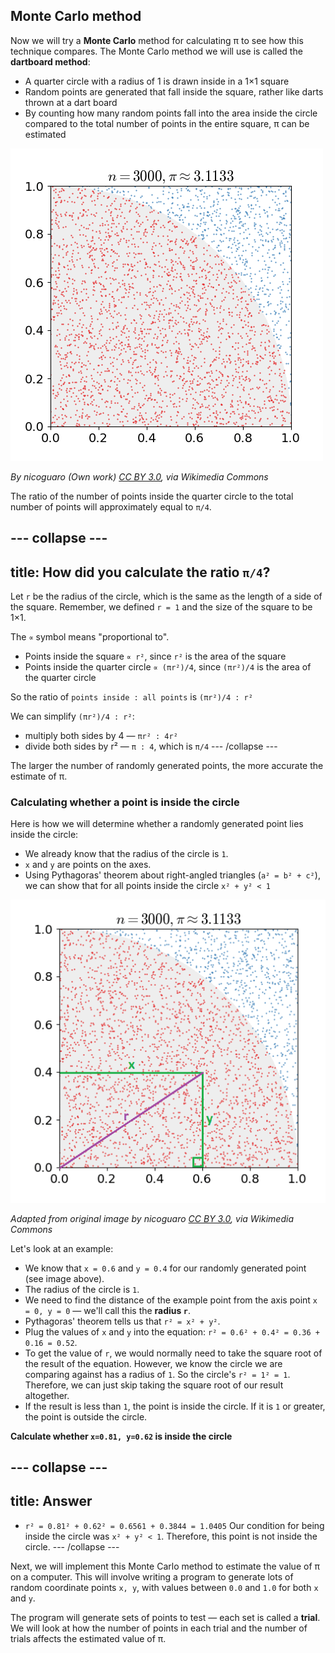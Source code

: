 ## Monte Carlo method

Now we will try a **Monte Carlo** method for calculating π to see how this technique compares. The Monte Carlo method we will use is called the **dartboard method**:

- A quarter circle with a radius of 1 is drawn inside in a 1×1 square
- Random points are generated that fall inside the square, rather like darts thrown at a dart board
- By counting how many random points fall into the area inside the circle compared to the total number of points in the entire square, π can be estimated

![Random distribution of points in a square partitioned using a quarter circle](images/pi-30k.gif)

_By nicoguaro (Own work) [CC BY 3.0](http://creativecommons.org/licenses/by/3.0), via Wikimedia Commons_

The ratio of the number of points inside the quarter circle to the total number of points will approximately equal to `π/4`.

--- collapse ---
---
title: How did you calculate the ratio `π/4`?
---
Let `r` be the radius of the circle, which is the same as the length of a side of the square. Remember, we defined `r = 1` and the size of the square to be 1×1.

The `∝` symbol means "proportional to".

+ Points inside the square `∝ r²`, since `r²` is the area of the square
+ Points inside the quarter circle `∝ (πr²)/4`, since `(πr²)/4` is the area of the quarter circle

So the ratio of `points inside : all points` is `(πr²)/4 : r²`

We can simplify `(πr²)/4 : r²`:
+ multiply both sides by 4 — `πr² : 4r²`
+ divide both sides by r² — `π : 4`, which is `π/4`
--- /collapse ---

The larger the number of randomly generated points, the more accurate the estimate of π.

### Calculating whether a point is inside the circle

Here is how we will determine whether a randomly generated point lies inside the circle:

- We already know that the radius of the circle is `1`.
- `x` and `y` are points on the axes.
- Using Pythagoras' theorem about right-angled triangles (`a² = b² + c²`), we can show that for all points inside the circle `x² + y² < 1`

![Pythagoras](images/point-inside-circle.png)

_Adapted from original image by nicoguaro [CC BY 3.0](http://creativecommons.org/licenses/by/3.0), via Wikimedia Commons_

Let's look at an example:

- We know that `x = 0.6` and `y = 0.4` for our randomly generated point (see image above).
- The radius of the circle is `1`.
- We need to find the distance of the example point from the axis point `x = 0, y = 0` — we'll call this the **radius `r`**.
- Pythagoras' theorem tells us that `r² = x² + y²`.
- Plug the values of `x` and `y` into the equation: `r² = 0.6² + 0.4² = 0.36 + 0.16 = 0.52`.
- To get the value of `r`, we would normally need to take the square root of the result of the equation. However, we know the circle we are comparing against has a radius of `1`. So the circle's `r² = 1² = 1`. Therefore, we can just skip taking the square root of our result altogether. 
- If the result is less than `1`, the point is inside the circle. If it is `1` or greater, the point is outside the circle.

**Calculate whether `x=0.81, y=0.62` is inside the circle**

--- collapse ---
---
title: Answer
---
- `r² = 0.81² + 0.62² = 0.6561 + 0.3844 = 1.0405`
Our condition for being inside the circle was `x² + y² < 1`. Therefore, this point is not inside the circle.
--- /collapse ---

Next, we will implement this Monte Carlo method to estimate the value of π on a computer. This will involve writing a program to generate lots of random coordinate points `x, y`, with values between `0.0` and `1.0` for both `x` and `y`.

The program will generate sets of points to test — each set is called a **trial**. We will look at how the number of points in each trial and the number of trials affects the estimated value of π.
